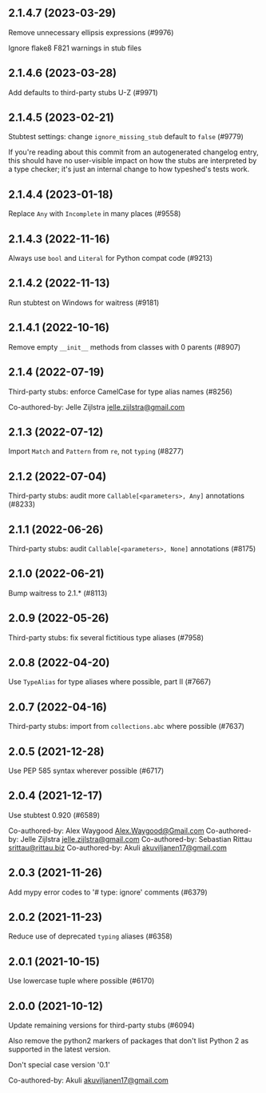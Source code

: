 ## 2.1.4.7 (2023-03-29)

Remove unnecessary ellipsis expressions (#9976)

Ignore flake8 F821 warnings in stub files

## 2.1.4.6 (2023-03-28)

Add defaults to third-party stubs U-Z (#9971)

## 2.1.4.5 (2023-02-21)

Stubtest settings: change `ignore_missing_stub` default to `false` (#9779)

If you're reading about this commit from an autogenerated changelog entry, this should have no user-visible impact on how the stubs are interpreted by a type checker; it's just an internal change to how typeshed's tests work.

## 2.1.4.4 (2023-01-18)

Replace `Any` with `Incomplete` in many places (#9558)

## 2.1.4.3 (2022-11-16)

Always use `bool` and `Literal` for Python compat code (#9213)

## 2.1.4.2 (2022-11-13)

Run stubtest on Windows for waitress (#9181)

## 2.1.4.1 (2022-10-16)

Remove empty `__init__` methods from classes with 0 parents (#8907)

## 2.1.4 (2022-07-19)

Third-party stubs: enforce CamelCase for type alias names (#8256)

Co-authored-by: Jelle Zijlstra <jelle.zijlstra@gmail.com>

## 2.1.3 (2022-07-12)

Import `Match` and `Pattern` from `re`, not `typing` (#8277)

## 2.1.2 (2022-07-04)

Third-party stubs: audit more `Callable[<parameters>, Any]` annotations (#8233)

## 2.1.1 (2022-06-26)

Third-party stubs: audit `Callable[<parameters>, None]` annotations (#8175)

## 2.1.0 (2022-06-21)

Bump waitress to 2.1.* (#8113)

## 2.0.9 (2022-05-26)

Third-party stubs: fix several fictitious type aliases (#7958)

## 2.0.8 (2022-04-20)

Use `TypeAlias` for type aliases where possible, part II (#7667)

## 2.0.7 (2022-04-16)

Third-party stubs: import from `collections.abc` where possible (#7637)

## 2.0.5 (2021-12-28)

Use PEP 585 syntax wherever possible (#6717)

## 2.0.4 (2021-12-17)

Use stubtest 0.920 (#6589)

Co-authored-by: Alex Waygood <Alex.Waygood@Gmail.com>
Co-authored-by: Jelle Zijlstra <jelle.zijlstra@gmail.com>
Co-authored-by: Sebastian Rittau <srittau@rittau.biz>
Co-authored-by: Akuli <akuviljanen17@gmail.com>

## 2.0.3 (2021-11-26)

Add mypy error codes to '# type: ignore' comments (#6379)

## 2.0.2 (2021-11-23)

Reduce use of deprecated `typing` aliases (#6358)

## 2.0.1 (2021-10-15)

Use lowercase tuple where possible (#6170)

## 2.0.0 (2021-10-12)

Update remaining versions for third-party stubs (#6094)

Also remove the python2 markers of packages that don't list Python 2
as supported in the latest version.

Don't special case version '0.1'

Co-authored-by: Akuli <akuviljanen17@gmail.com>

